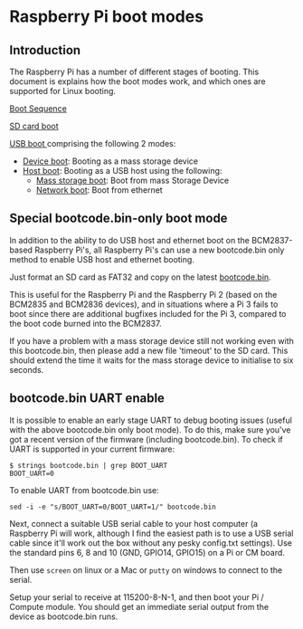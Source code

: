 # Raspberry Pi boot modes

## Introduction

The Raspberry Pi has a number of different stages of booting. This document is explains how the boot modes work, and which ones are supported for Linux booting.

[Boot Sequence](bootflow.md)

[SD card boot](sdcard.md)

[USB boot ](usb.md) comprising the following 2 modes:
* [Device boot](device.md): Booting as a mass storage device
* [Host boot](host.md): Booting as a USB host using the following:
  * [Mass storage boot](msd.md): Boot from mass Storage Device
  * [Network boot](net.md): Boot from ethernet
  
## Special bootcode.bin-only boot mode

In addition to the ability to do USB host and ethernet boot on the BCM2837-based Raspberry Pi's, all Raspberry Pi's can use a new bootcode.bin only method to enable USB host and ethernet booting.

Just format an SD card as FAT32 and copy on the latest [bootcode.bin](https://github.com/raspberrypi/firmware/raw/master/boot/bootcode.bin). 

This is useful for the Raspberry Pi and the Raspberry Pi 2 (based on the BCM2835 and BCM2836 devices), and in situations where a Pi 3 fails to boot since there are additional bugfixes included for the Pi 3, compared to the boot code burned into the BCM2837.

If you have a problem with a mass storage device still not working even with this bootcode.bin, then please add a new file 'timeout' to the SD card. This should extend the time it waits for the mass storage device to initialise to six seconds.

## bootcode.bin UART enable

It is possible to enable an early stage UART to debug booting issues (useful with the above bootcode.bin only boot mode).  To do this, make sure you've got a recent version of the firmware (including bootcode.bin).  To check if UART is supported in your current firmware:

```
$ strings bootcode.bin | grep BOOT_UART
BOOT_UART=0
```

To enable UART from bootcode.bin use:

```
sed -i -e "s/BOOT_UART=0/BOOT_UART=1/" bootcode.bin
```

Next, connect a suitable USB serial cable to your host computer (a Raspberry Pi will work, although I find the easiest path is to use a USB serial cable since it'll work out the box without any pesky config.txt settings).  Use the standard pins 6, 8 and 10 (GND, GPIO14, GPIO15) on a Pi or CM board.

Then use `screen` on linux or a Mac or `putty` on windows to connect to the serial.

Setup your serial to receive at 115200-8-N-1, and then boot your Pi / Compute module.  You should get an immediate serial output from the device as bootcode.bin runs.
